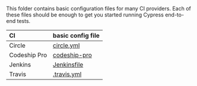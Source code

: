 This folder contains basic configuration files for many CI providers. Each of these files should be enough to get you started running Cypress end-to-end tests.

CI | basic config file
:--- | :---
Circle | [circle.yml](circle.yml)
Codeship Pro | [codeship-pro](codeship-pro)
Jenkins | [Jenkinsfile](Jenkinsfile)
Travis | [.travis.yml](.travis.yml)
